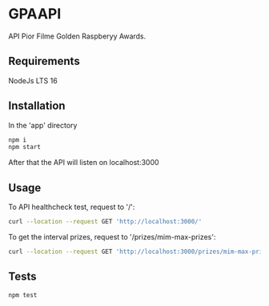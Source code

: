# GPAAPI

API Pior Filme Golden Raspberyy Awards.

## Requirements

NodeJs LTS 16

## Installation

In the 'app' directory

```bash
npm i 
npm start
```

After that the API will listen on localhost:3000

## Usage

To API healthcheck test, request to '/':

```bash
curl --location --request GET 'http://localhost:3000/'
```

To get the interval prizes, request to '/prizes/mim-max-prizes':

```bash
curl --location --request GET 'http://localhost:3000/prizes/mim-max-prizes'
```


## Tests

```bash
npm test
```